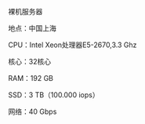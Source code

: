 裸机服务器
 
地点：中国上海
 
CPU：Intel Xeon处理器E5-2670,3.3 Ghz
 
核心：32核心
 
RAM：192 GB
 
SSD：3 TB（100.000 iops）
 
网络：40 Gbps

